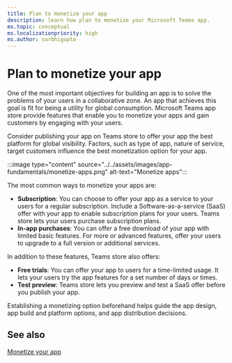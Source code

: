 ```yaml
---
title: Plan to monetize your app
description: learn how plan to monetize your Microsoft Teams app.
ms.topic: conceptual
ms.localizationpriority: high
ms.author: surbhigupta
---
```

# Plan to monetize your app

One of the most important objectives for building an app is to solve the problems of your users in a collaborative zone. An app that achieves this goal is fit for being a utility for global consumption.
Microsoft Teams app store provide features that enable you to monetize your apps and gain customers by engaging with your users.

Consider publishing your app on Teams store to offer your app the best platform for global visibility. Factors, such as type of app, nature of service, target customers influence the best monetization option for your app.

:::image type="content" source="../../assets/images/app-fundamentals/monetize-apps.png" alt-text="Monetize apps":::

The most common ways to monetize your apps are:

- **Subscription**: You can choose to offer your app as a service to your users for a regular subscription. Include a Software-as-a-service (SaaS) offer with your app to enable subscription plans for your users. Teams store lets your users purchase subscription plans.
- **In-app purchases**: You can offer a free download of your app with limited basic features. For more or advanced features, offer your users to upgrade to a full version or additional services.

In addition to these features, Teams store also offers:

- **Free trials**: You can offer your app to users for a time-limited usage. It lets your users try the app features for a set number of days or times.
- **Test preview**: Teams store lets you preview and test a SaaS offer before you publish your app.

Establishing a monetizing option beforehand helps guide the app design, app build and platform options, and app distribution decisions.

## See also

[Monetize your app](../deploy-and-publish/appsource/prepare/monetize-overview.md)

